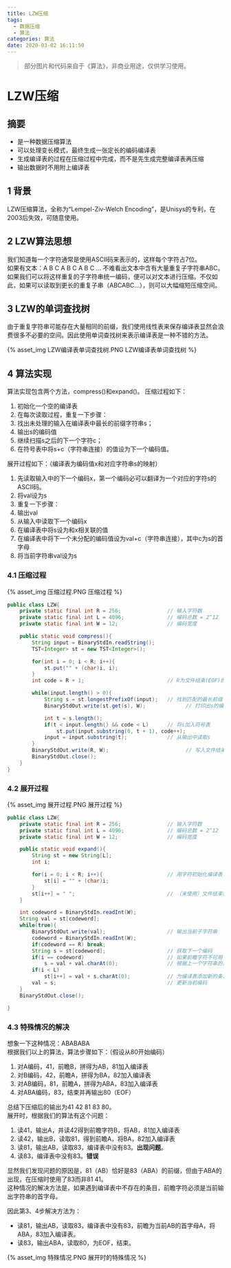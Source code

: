 ```yaml
---
title: LZW压缩
tags:
  - 数据压缩
  - 算法
categories: 算法
date: 2020-03-02 16:11:50
---
```



> 部分图片和代码来自于《算法》，非商业用途，仅供学习使用。

# LZW压缩

## 摘要

* 是一种数据压缩算法
* 可以处理变长模式，最终生成一张定长的编码编译表
* 生成编译表的过程在压缩过程中完成，而不是先生成完整编译表再压缩
* 输出数据时不用附上编译表

## 1 背景

LZW压缩算法，全称为“Lempel-Ziv-Welch Encoding”，是Unisys的专利，在2003后失效，可随意使用。

## 2 LZW算法思想

我们知道每一个字符通常是使用ASCII码来表示的，这样每个字符占7位。  
如果有文本：A B C A B C A B C ...  不难看出文本中含有大量重复子字符串ABC。如果我们可以将这样重复的子字符串统一编码，便可以对文本进行压缩。不仅如此，如果可以读取到更长的重复子串（ABCABC...），则可以大幅缩短压缩空间。

## 3 LZW的单词查找树

由于重复字符串可能存在大量相同的前缀，我们使用线性表来保存编译表显然会浪费很多不必要的空间。因此使用单词查找树来表示编译表是一种不错的方法。

{% asset_img LZW编译表单词查找树.PNG LZW编译表单词查找树 %}

## 4 算法实现

算法实现包含两个方法，compress()和expand()。
压缩过程如下：
1. 初始化一个空的编译表
2. 在每次读取过程，重复一下步骤：
3. 找出未处理的输入在编译表中最长的前缀字符串s；
4. 输出s的编码值
5. 继续扫描s之后的下一个字符c；
6. 在符号表中将s+c（字符串连接）的值设为下一个编码值。

展开过程如下：（编译表为编码值x和对应字符串s的映射）
1. 先读取输入中的下一个编码x，第一个编码必可以翻译为一个对应的字符s的ASCII码。
1. 将val设为s
1. 重复一下步骤：
1. 输出val
2. 从输入中读取下一个编码x
3. 在编译表中将s设为和x相关联的值
4. 在编译表中将下一个未分配的编码值设为val+c（字符串连接），其中c为s的首字母
5. 将当前字符串val设为s

### 4.1 压缩过程

{% asset_img 压缩过程.PNG 压缩过程 %}

```java
public class LZW{
    private static final int R = 256;               // 输入字符数
    private static final int L = 4096;              // 编码总数 = 2^12
    private static final int W = 12;                // 编码宽度

    public static void compress(){
        String input = BinaryStdIn.readString();
        TST<Integer> st = new TST<Integer>();

        for(int i = 0; i < R; i++){
            st.put("" + (char)i, i);
        }
        int code = R + 1;                           // R为文件结束(EOF)的编码

        while(input.length() > 0){
            String s = st.longestPrefixOf(input);   // 找到匹配的最长前缀
            BinaryStdOut.write(st.get(s), W);             // 打印出s的编码

            int t = s.length();
            if(t < input.length() && code < L)      // 将s加入符号表
                st.put(input.substring(0, t + 1), code++);
            input = input.substring(t);             // 从输出中读取s
        }
        BinaryStdOut.write(R, W);                         // 写入文件结束符标记
        BinaryStdOut.close();
    }
}
```

### 4.2 展开过程

{% asset_img 展开过程.PNG 展开过程 %}

```java
public class LZW{
    private static final int R = 256;               // 输入字符数
    private static final int L = 4096;              // 编码总数 = 2^12
    private static final int W = 12;                // 编码宽度

    public static void expand(){
        String st = new String[L];
        int i;

        for(i = 0; i < R; i++){                     // 用字符初始化编译表
            st[i] = "" + (char)i;
        }
        st[i++] = " ";                              // （未使用）文件结束标记（EOF）的前瞻字符
    }

    int codeword = BinaryStdIn.readInt(W);
    String val = st[codeword];
    while(true){
        BinaryStdOut.write(val);                    // 输出当前子字符串
        codeword = BinaryStdIn.readInt(W);
        if(codeword == R) break;
        String s = st[codeword];                    // 获取下一个编码
        if(i == codeword)                           // 如果前瞻字符不可用（这步请参考下文特殊情况的解决）
            s = val + val.charAt(0);                // 根据上一个字符串的首字母得到编码的字符串
        if(i < L)
            st[i++] = val + s.charAt(0);            // 为编译表添加新的条目
        val = s;                                    // 更新当前编码
    }
    BinaryStdOut.close();

}

```

### 4.3 特殊情况的解决

想象一下这种情况：ABABABA  
根据我们以上的算法，算法步骤如下：（假设从80开始编码）
1. 对A编码，41，前瞻B，拼得为AB，81加入编译表
2. 对B编码，42，前瞻A，拼得为BA，82加入编译表
3. 对AB编码，81，前瞻A，拼得为ABA，83加入编译表
4. 对ABA编码，83，结束并再输出80（EOF）

总结下压缩后的输出为41 42 81 83 80。  
展开时，根据我们的算法有这个问题：  
1. 读41，输出A，并读42得到前瞻字符B，将AB，81加入编译表
2. 读42，输出B，读取81，得到前瞻A，将BA，82加入编译表
3. 读81，输出AB，读取83，编译表中没有83。**出现问题**。
4. 读83，编译表中没有83。**错误**

显然我们发现问题的原因是，81（AB）恰好是83（ABA）的前缀，但由于ABA的出现，在压缩时使用了83而非81 41。  
这种情况的解决方法是，如果遇到编译表中不存在的条目，前瞻字符必须是当前输出字符串的首字母。

因此第3、4步解决方法为：
* 读81，输出AB，读取83，编译表中没有83，前瞻为当前AB的首字母A，将ABA，83加入编译表。
* 读83，输出ABA，读取80，为EOF，结束。

{% asset_img 特殊情况.PNG 展开时的特殊情况 %}

